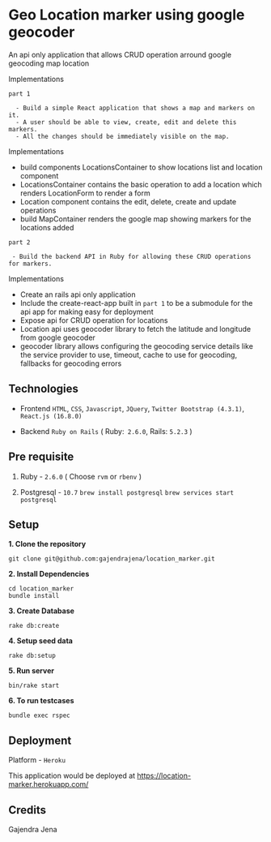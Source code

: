 # Geo Location marker using google geocoder

An api only application that allows CRUD operation arround google geocoding map location

Implementations

`part 1`
```
  - Build a simple React application that shows a map and markers on it.
  - A user should be able to view, create, edit and delete this markers.
  - All the changes should be immediately visible on the map.

```

Implementations
 - build components LocationsContainer to show locations list and location component
 - LocationsContainer contains the basic operation to add a location which renders LocationForm to render a form
 - Location component contains the edit, delete, create and update operations
 - build MapContainer renders the google map showing markers for the locations added

`part 2`
```
 - Build the backend API in Ruby for allowing these CRUD operations for markers.

```

Implementations
 - Create an rails api only application 
 - Include the create-react-app built in `part 1` to be a submodule for the api app for making easy for deployment
 - Expose api for CRUD operation for locations
 - Location api uses geocoder library to fetch the latitude and longitude from google geocoder
 - geocoder library allows configuring the geocoding service details like the service provider to use, timeout, cache to
   use for geocoding, fallbacks for geocoding errors

## Technologies
- Frontend
`HTML`, `CSS`, `Javascript`, `JQuery`, `Twitter Bootstrap (4.3.1)`, `React.js (16.8.0)`

- Backend
`Ruby on Rails` ( Ruby:` 2.6.0`, Rails: `5.2.3` )

## Pre requisite
1. Ruby - `2.6.0` ( Choose `rvm` or `rbenv` )

2. Postgresql - `10.7`
`brew install postgresql`
`brew services start postgresql`

## Setup

**1. Clone the repository**
```
git clone git@github.com:gajendrajena/location_marker.git
```

**2. Install Dependencies**
```
cd location_marker
bundle install
```

**3. Create Database**

```
rake db:create
```

**4. Setup seed data**

```
rake db:setup
```

**5. Run server**

```
bin/rake start
```


**6. To run testcases**

```
bundle exec rspec
```


## Deployment

Platform - `Heroku`

This application would be deployed at https://location-marker.herokuapp.com/


## Credits

Gajendra Jena

